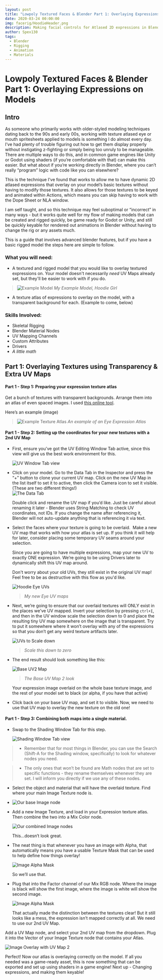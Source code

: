 ```yaml
---
layout: post
title: "Lowpoly Textured Faces & Blender Part 1: Overlaying Expressions on Models"
date: 2020-03-24 00:00:00
img: facerig/HoodieHeader.png
description: Making facial controls for Atlased 2D expressions in Blender
author: Spex130
tags:
  - Blender
  - Rigging
  - Animation
  - Materials
---
```

# Lowpoly Textured Faces & Blender Part 1: Overlaying Expressions on Models

## Intro

As someone who primarily works with older-styled modeling techniques dating back to the 90s and early 00s, working with texture atlased eye or mouth spritesheets applied to models is something I do almost every day. I’ve had plenty of trouble figuring out how to get them display properly without instigating z-fighting or simply being too unruly to be manageable. There are multiple ways to do this, and in common game engines like Unity or Godot using shaders (if you’re comfortable with that) can make this easier. But what about if you’re working directly in Blender, where you can’t really “program” logic with code like you can elsewhere?

This is the technique I’ve found that works to allow me to have dynamic 2D atlased expressions that overlay on your model’s basic textures without having to modify those textures. It also allows for those textures to be keyed and animated within Actions, which means you can skip having to work with the Dope Sheet or NLA window.

I am self taught, and so this technique may feel suboptimal or “incorrect” in many ways - but it works quite well for my flow of making models that can be created and rigged quickly, be game ready for Godot or Unity, and still be quickly keyable for rendered out animations in Blender without having to change the rig or any assets much.

This is a guide that involves advanced blender features, but if you have a basic rigged model the steps here are simple to follow.

### What you will need:

- A textured and rigged model that you would like to overlay textured expressions on. Your model doesn't necessarily *need* UV Maps already set, but they'll be easier to work with if you do.

>![Example Model](/assets/img/facerig/hoodieexample.png)
>*My Example Model, Hoodie Girl*

- A texture atlas of expressions to overlay on the model, with a transparent background for each. (Example to come, below)
  

### Skills Involved:

- Skeletal Rigging
- Blender Material Nodes
- UV Mapping Channels
- Custom Attributes
- Drivers
- *A little math*

  
  

## Part 1: Overlaying Textures using Transparency & Extra UV Maps

#### Part 1 - Step 1: Preparing your expression texture atlas

Get a bunch of textures with transparent backgrounds. Arrange them into an atlas of even spaced images. I used [this online tool](https://www.leshylabs.com/apps/sstool/).  
  
Here’s an example (image)

  >![Example Texture Atlas](/assets/img/facerig/HoodieEyes.png)
>*An example of an Eye Expression Atlas*

#### Part 1 - Step 2: Setting up the coordinates for your new textures with a 2nd UV Map

- First, ensure you’ve got the UV Editing Window Tab active, since this view will give us the best work environment for this.  
      
    ![UV Window Tab view](/assets/img/facerig/uvtabview.png)

- Click on your model. Go to the Data Tab in the Inspector and press the “+” button to clone your current UV map. Click on the new UV Map in the list itself to set it to active, then click the Camera icon to set it visible. (These are two different things!)  
	![The Data Tab](/assets/img/facerig/datatab.png)

      
    Double click and rename the UV map if you’d like. Just be careful about renaming it later - Blender uses String Matching to check UV coordinates, not IDs. If you change the name after referencing it, Blender will not auto-update anything that is referencing it via text.  
      
    
- Select the faces where your texture is going to be overlaid.  Make a new UV map that works with how your atlas is set up. If you think it will help for later, consider placing some temporary UV seams around your selection.
  
  Since you are going to have multiple expressions, map your new UV to exactly ONE expression. We’re going to be using Drivers later to dynamically shift this UV map around. 
  
  Don't worry about your old UVs, they still exist in the original UV map! Feel free to be as destructive with this flow as you'd like.
   
    ![Hoodie Eye UVs](/assets/img/facerig/hoodeyeUVs.png)
    >*My new Eye UV maps*

- Next, we’re going to ensure that our overlaid textures will ONLY exist in the places we’ve UV mapped. Invert your selection by pressing `ctrl+I`, and then in the UV window scale the selection down to 0 and place the resulting tiny UV map somewhere on the image that is transparent. Try to put it somewhere where it won’t overlay with any of the expressions so that you don’t get any weird texture artifacts later.  
      
    ![UVs to Scale down](/assets/img/facerig/scaleto0.png)
    >*Scale this down to zero*
    
- The end result should look something like this:  
      
    ![Base UV2 Map](/assets/img/facerig/baseUV2overlay.png)
    >*The Base UV Map 2 look*
      
    Your expression image overlaid on the whole base texture image, and the rest of your model set to black (or alpha, if you have that active)  
      
    
- Click back on your base UV map, and set it to visible. Now, we need to use that UV map to overlay the new texture on the old one!
    

  

#### Part 1 - Step 3: Combining both maps into a single material.

- Swap to the Shading Window Tab for this step. 

    ![Shading Window Tab view](/assets/img/facerig/shadingtabview.png)

> - Remember that for most things in Blender, you can use the Search (Shift-A for the Shading window, specifically) to look for whatever nodes you need. 
    
> - The only ones that won’t be found are Math nodes that are set to specific functions - they rename themselves whenever they are set. I will inform you directly if we use any of these nodes.  
      
    

- Select the object and material that will have the overlaid texture. Find where your main Image Texture node is.
- 
    ![Our base Image node](/assets/img/facerig/shownodes1.png)
    
- Add a new Image Texture, and load in your Expression texture atlas. Then combine the two into a Mix Color node.  
      
    ![Our combined Image nodes](/assets/img/facerig/shownodes2.png)
      
    This…doesn’t look great.
    
- The neat thing is that whenever you have an image with Alpha, that automatically means you have a usable Texture Mask that can be used to help define how things overlay!  
      
    ![Image Alpha Mask](/assets/img/facerig/alphamask.png)
      
    So we’ll use that. 
    
- Plug that into the Factor channel of our Mix RGB node. Where the image is black will show the first image, where the image is white will show the second image.  
      
    ![Image Alpha Mask](/assets/img/facerig/alphaoverlay.png)
      
    That actually made the distinction between the textures clear! But it still looks like a mess, the expression isn’t mapped correctly at all. We need to use our 2nd UV Map.  
      
    

Add a UV Map node, and select your 2nd UV map from the dropdown. Plug it into the Vector of your Image Texture node that contains your Atlas.  
  
![Image Overlay with UV Map 2](/assets/img/facerig/uvmapoverlay.png)
  
Perfect! Now our atlas is overlaying correctly on the model. If all you needed was a game-ready asset, this is now something that can be exported and set up using shaders in a game engine! Next up - Changing expressions, and making them keyable!